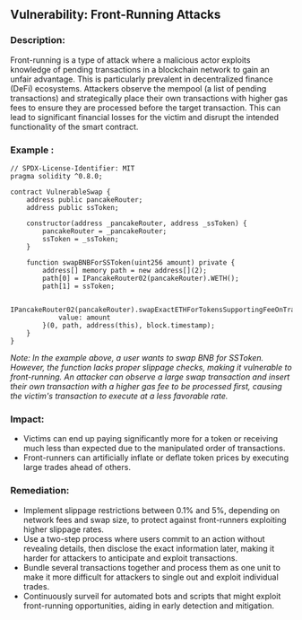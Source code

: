 ## Vulnerability: Front-Running Attacks

### Description: 
Front-running is a type of attack where a malicious actor exploits knowledge of pending transactions in a blockchain network to gain an unfair advantage. This is particularly prevalent in decentralized finance (DeFi) ecosystems. Attackers observe the mempool (a list of pending transactions) and strategically place their own transactions with higher gas fees to ensure they are processed before the target transaction. This can lead to significant financial losses for the victim and disrupt the intended functionality of the smart contract.

### Example :
```
// SPDX-License-Identifier: MIT
pragma solidity ^0.8.0;

contract VulnerableSwap {
    address public pancakeRouter;
    address public ssToken;

    constructor(address _pancakeRouter, address _ssToken) {
        pancakeRouter = _pancakeRouter;
        ssToken = _ssToken;
    }

    function swapBNBForSSToken(uint256 amount) private {
        address[] memory path = new address[](2);
        path[0] = IPancakeRouter02(pancakeRouter).WETH();
        path[1] = ssToken;

        IPancakeRouter02(pancakeRouter).swapExactETHForTokensSupportingFeeOnTransferTokens{
            value: amount
        }(0, path, address(this), block.timestamp);
    }
}
```

*Note: In the example above, a user wants to swap BNB for SSToken. However, the function lacks proper slippage checks, making it vulnerable to front-running. An attacker can observe a large swap transaction and insert their own transaction with a higher gas fee to be processed first, causing the victim's transaction to execute at a less favorable rate.*

### Impact:
- Victims can end up paying significantly more for a token or receiving much less than expected due to the manipulated order of transactions.
- Front-runners can artificially inflate or deflate token prices by executing large trades ahead of others.
  
### Remediation:
- Implement slippage restrictions between 0.1% and 5%, depending on network fees and swap size, to protect against front-runners exploiting higher slippage rates.
- Use a two-step process where users commit to an action without revealing details, then disclose the exact information later, making it harder for attackers to anticipate and exploit transactions.
- Bundle several transactions together and process them as one unit to make it more difficult for attackers to single out and exploit individual trades.
- Continuously surveil for automated bots and scripts that might exploit front-running opportunities, aiding in early detection and mitigation.
